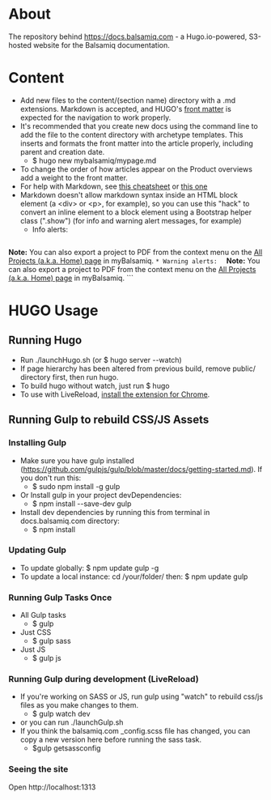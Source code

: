 # About
The repository behind https://docs.balsamiq.com - a Hugo.io-powered, S3-hosted website for the Balsamiq documentation.

# Content
* Add new files to the content/(section name) directory with a .md extensions. Markdown is accepted, and HUGO's [front matter](http://gohugo.io/content/front-matter/) is expected for the navigation to work properly.
* It's recommended that you create new docs using the command line to add the file to the content directory with archetype templates. This inserts and formats the front matter into the article properly, including parent and creation date.
  * $ hugo new mybalsamiq/mypage.md
* To change the order of how articles appear on the Product overviews add a weight to the front matter.
* For help with Markdown, see [this cheatsheet](https://beegit.com/markdown-cheat-sheet) or [this one](http://thisismarkdown.com)
* Markdown doesn't allow markdown syntax inside an HTML block element (a \<div\> or \<p\>, for example), so you can use this "hack" to convert an inline element to a block element using a Bootstrap helper class (".show") (for info and warning alert messages, for example)
	* Info alerts:  
	```	<span class="alert alert-info show" role="alert">
**Note:** You can also export a project to PDF from the context menu on the [All Projects (a.k.a. Home) page](http://support.balsamiq.com/customer/portal/articles/112398) in myBalsamiq.
</span>```
	* Warning alerts:  
	```	<span class="alert alert-warning show" role="alert">
**Note:** You can also export a project to PDF from the context menu on the [All Projects (a.k.a. Home) page](http://support.balsamiq.com/customer/portal/articles/112398) in myBalsamiq.
</span>```

# HUGO Usage

## Running Hugo
* Run ./launchHugo.sh (or $ hugo server --watch)
* If page hierarchy has been altered from previous build, remove public/ directory first, then run hugo.
* To build hugo without watch, just run $ hugo
* To use with LiveReload, <a href="https://chrome.google.com/webstore/detail/livereload/jnihajbhpnppcggbcgedagnkighmdlei">install the extension for Chrome</a>.

## Running Gulp to rebuild CSS/JS Assets

### Installing Gulp
* Make sure you have gulp installed (https://github.com/gulpjs/gulp/blob/master/docs/getting-started.md). If you don't run this:
  * $ sudo npm install -g gulp
* Or Install gulp in your project devDependencies:
  * $ npm install --save-dev gulp
* Install dev dependencies by running this from terminal in docs.balsamiq.com directory:
  * $ npm install

### Updating Gulp
* To update globally: $ npm update gulp -g
* To update a local instance: cd /your/folder/ then: $ npm update gulp

### Running Gulp Tasks Once
* All Gulp tasks
  * $ gulp
* Just CSS
  * $ gulp sass
* Just JS
  * $ gulp js


### Running Gulp during development (LiveReload)
* If you're working on SASS or JS, run gulp using "watch" to rebuild css/js files as you make changes to them.
  * $ gulp watch dev
* or you can run ./launchGulp.sh
* If you think the balsamiq.com \_config.scss file has changed, you can copy a new version here before running the sass task.
  * $gulp getsassconfig  

### Seeing the site ###
Open http://localhost:1313
